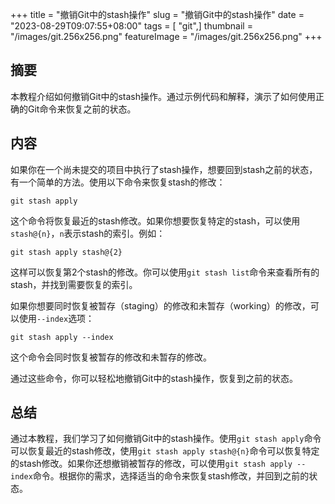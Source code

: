 +++
title = "撤销Git中的stash操作"
slug = "撤销Git中的stash操作"
date = "2023-08-29T09:07:55+08:00"
tags = [ "git",]
thumbnail = "/images/git.256x256.png"
featureImage = "/images/git.256x256.png"
+++


## 摘要
本教程介绍如何撤销Git中的stash操作。通过示例代码和解释，演示了如何使用正确的Git命令来恢复之前的状态。

## 内容
如果你在一个尚未提交的项目中执行了stash操作，想要回到stash之前的状态，有一个简单的方法。使用以下命令来恢复stash的修改：

```git
git stash apply
```

这个命令将恢复最近的stash修改。如果你想要恢复特定的stash，可以使用`stash@{n}`，`n`表示stash的索引。例如：

```git
git stash apply stash@{2}
```

这样可以恢复第2个stash的修改。你可以使用`git stash list`命令来查看所有的stash，并找到需要恢复的索引。

如果你想要同时恢复被暂存（staging）的修改和未暂存（working）的修改，可以使用`--index`选项：

```git
git stash apply --index
```

这个命令会同时恢复被暂存的修改和未暂存的修改。

通过这些命令，你可以轻松地撤销Git中的stash操作，恢复到之前的状态。

## 总结
通过本教程，我们学习了如何撤销Git中的stash操作。使用`git stash apply`命令可以恢复最近的stash修改，使用`git stash apply stash@{n}`命令可以恢复特定的stash修改。如果你还想撤销被暂存的修改，可以使用`git stash apply --index`命令。根据你的需求，选择适当的命令来恢复stash修改，并回到之前的状态。


